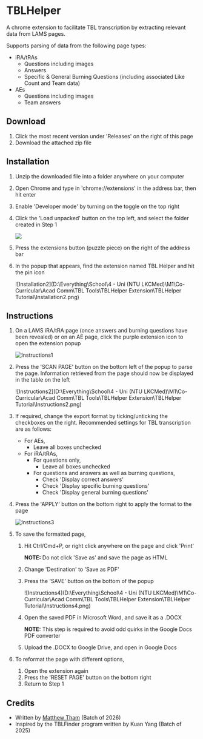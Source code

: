 # TBLHelper

A chrome extension to facilitate TBL transcription by extracting relevant data from LAMS pages. 

Supports parsing of data from the following page types:

- iRA/tRAs
  - Questions including images
  - Answers
  - Specific & General Burning Questions (including associated Like Count and Team data)
- AEs
  - Questions including images
  - Team answers

## Download

1. Click the most recent version under 'Releases' on the right of this page
2. Download the attached zip file

## Installation

1. Unzip the downloaded file into a folder anywhere on your computer

2. Open Chrome and type in 'chrome://extensions' in the address bar, then hit enter

3. Enable 'Developer mode' by turning on the toggle on the top right

4. Click the 'Load unpacked' button on the top left, and select the folder created in Step 1

   ![](https://github.com/thammatthew/TBLHelper/blob/main/readme_images/Installation1.png)

5. Press the extensions button (puzzle piece) on the right of the address bar

6. In the popup that appears, find the extension named TBL Helper and hit the pin icon

   ![Installation2](D:\Everything\School\4 - Uni (NTU LKCMed)\M1\Co-Curricular\Acad Comm\TBL Tools\TBLHelper Extension\TBLHelper Tutorial\Installation2.png)

## Instructions

1. On a LAMS iRA/tRA page (once answers and burning questions have been revealed) or on an AE page, click the purple extension icon to open the extension popup

   ![Instructions1](https://github.com/thammatthew/TBLHelper/blob/main/readme_images/Instructions1.png)

2. Press the 'SCAN PAGE' button on the bottom left of the popup to parse the page. Information retrieved from the page should now be displayed in the table on the left

   ![Instructions2](D:\Everything\School\4 - Uni (NTU LKCMed)\M1\Co-Curricular\Acad Comm\TBL Tools\TBLHelper Extension\TBLHelper Tutorial\Instructions2.png)

3. If required, change the export format by ticking/unticking the checkboxes on the right. Recommended settings for TBL transcription are as follows:

   - For AEs,
     - Leave all boxes unchecked
   - For iRA/tRAs,
     - For questions only,
       - Leave all boxes unchecked
     - For questions and answers as well as burning questions,
       - Check 'Display correct answers'
       - Check 'Display specific burning questions'
       - Check 'Display general burning questions'

4. Press the 'APPLY' button on the bottom right to apply the format to the page

   ![Instructions3](https://github.com/thammatthew/TBLHelper/blob/main/readme_images/Instructions3.png)

5. To save the formatted page,

   1. Hit Ctrl/Cmd+P, or right click anywhere on the page and click 'Print'

      **NOTE:** Do not click 'Save as' and save the page as HTML

   2. Change 'Destination' to 'Save as PDF'

   3. Press the 'SAVE' button on the bottom of the popup

      ![Instructions4](D:\Everything\School\4 - Uni (NTU LKCMed)\M1\Co-Curricular\Acad Comm\TBL Tools\TBLHelper Extension\TBLHelper Tutorial\Instructions4.png)

   4. Open the saved PDF in Microsoft Word, and save it as a .DOCX

      **NOTE:** This step is required to avoid odd quirks in the Google Docs PDF converter

   5. Upload the .DOCX to Google Drive, and open in Google Docs

6. To reformat the page with different options,

   1. Open the extension again
   2. Press the 'RESET PAGE' button on the bottom right
   3. Return to Step 1

## Credits

- Written by [Matthew Tham](mailto:matthewtham2002@gmail.com) (Batch of 2026)
- Inspired by the TBLFinder program written by Kuan Yang (Batch of 2025)
